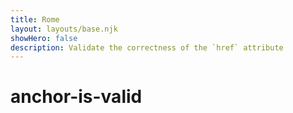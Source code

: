 ```yaml
---
title: Rome
layout: layouts/base.njk
showHero: false
description: Validate the correctness of the `href` attribute
---
```


# anchor-is-valid
